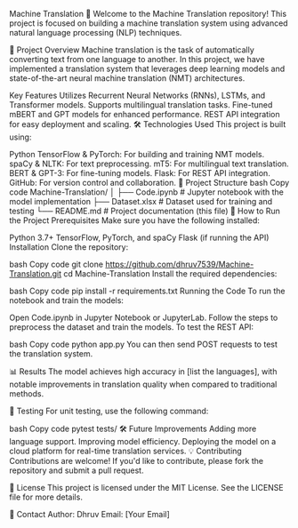 Machine Translation 🚀
Welcome to the Machine Translation repository! This project is focused on building a machine translation system using advanced natural language processing (NLP) techniques.

📖 Project Overview
Machine translation is the task of automatically converting text from one language to another. In this project, we have implemented a translation system that leverages deep learning models and state-of-the-art neural machine translation (NMT) architectures.

Key Features
Utilizes Recurrent Neural Networks (RNNs), LSTMs, and Transformer models.
Supports multilingual translation tasks.
Fine-tuned mBERT and GPT models for enhanced performance.
REST API integration for easy deployment and scaling.
🛠️ Technologies Used
This project is built using:

Python
TensorFlow & PyTorch: For building and training NMT models.
spaCy & NLTK: For text preprocessing.
mT5: For multilingual text translation.
BERT & GPT-3: For fine-tuning models.
Flask: For REST API integration.
GitHub: For version control and collaboration.
📂 Project Structure
bash
Copy code
Machine-Translation/
│
├── Code.ipynb          # Jupyter notebook with the model implementation
├── Dataset.xlsx        # Dataset used for training and testing
└── README.md           # Project documentation (this file)
🚀 How to Run the Project
Prerequisites
Make sure you have the following installed:

Python 3.7+
TensorFlow, PyTorch, and spaCy
Flask (if running the API)
Installation
Clone the repository:

bash
Copy code
git clone https://github.com/dhruv7539/Machine-Translation.git
cd Machine-Translation
Install the required dependencies:

bash
Copy code
pip install -r requirements.txt
Running the Code
To run the notebook and train the models:

Open Code.ipynb in Jupyter Notebook or JupyterLab.
Follow the steps to preprocess the dataset and train the models.
To test the REST API:

bash
Copy code
python app.py
You can then send POST requests to test the translation system.

📊 Results
The model achieves high accuracy in [list the languages], with notable improvements in translation quality when compared to traditional methods.

🧪 Testing
For unit testing, use the following command:

bash
Copy code
pytest tests/
🛠️ Future Improvements
Adding more language support.
Improving model efficiency.
Deploying the model on a cloud platform for real-time translation services.
💡 Contributing
Contributions are welcome! If you'd like to contribute, please fork the repository and submit a pull request.

📜 License
This project is licensed under the MIT License. See the LICENSE file for more details.

👤 Contact
Author: Dhruv
Email: [Your Email]
